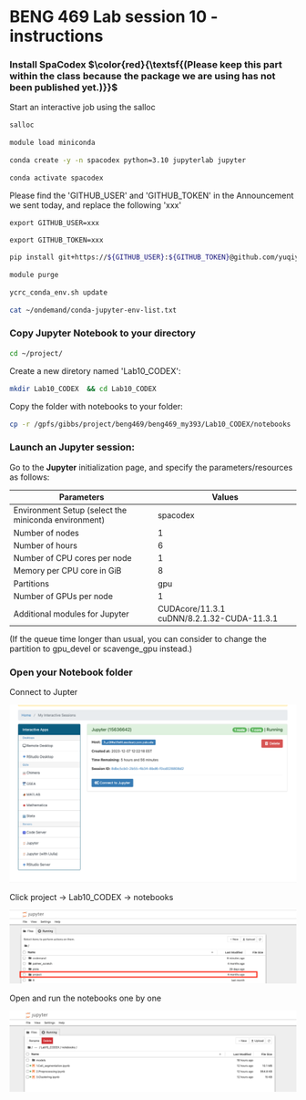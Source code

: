
# BENG 469 Lab session 10 - instructions

### Install SpaCodex $\color{red}{\textsf{(Please keep this part within the class because the package we are using has not been published yet.)}}$ 

Start an interactive job using the salloc
```bash
salloc
```

```bash
module load miniconda
```
```bash
conda create -y -n spacodex python=3.10 jupyterlab jupyter
```
```bash
conda activate spacodex
```
Please find the 'GITHUB_USER' and 'GITHUB_TOKEN' in the Announcement we sent today, and replace the following 'xxx'

```
export GITHUB_USER=xxx
```
```
export GITHUB_TOKEN=xxx
```

```bash
pip install git+https://${GITHUB_USER}:${GITHUB_TOKEN}@github.com/yuqiyuqitan/SAP.git@preppip
```
```bash
module purge
```

```bash
ycrc_conda_env.sh update
```

```bash
cat ~/ondemand/conda-jupyter-env-list.txt
```

### Copy Jupyter Notebook to your directory


```bash
cd ~/project/
```
Create a new diretory named 'Lab10_CODEX':
```bash
mkdir Lab10_CODEX  && cd Lab10_CODEX
```
Copy the folder with notebooks to your folder:
```bash
cp -r /gpfs/gibbs/project/beng469/beng469_my393/Lab10_CODEX/notebooks ./
```

### Launch an Jupyter session:

Go to the **Jupyter** initialization page, and specify the parameters/resources as follows:

 Parameters      | Values |
| ----------- | ----------- |
| Environment Setup (select the miniconda environment) | spacodex  |
|Number of nodes| 1|
| Number of hours   | 6        |
| Number of CPU cores per node   | 1       |
| Memory per CPU core in GiB   | 8       |
| Partitions   | gpu        |
| Number of GPUs per node | 1 |
| Additional modules for Jupyter | CUDAcore/11.3.1 cuDNN/8.2.1.32-CUDA-11.3.1 |

(If the queue time longer than usual, you can consider to change the partition to gpu_devel or scavenge_gpu instead.)

### Open your Notebook folder 

Connect to Jupter

<p><img width="800" src="https://github.com/MingyuYang-Yale/BENG469/blob/main/SP21/jupyter1.png" alt="foo bar" title="train &amp; tracks" /></p>

Click project -> Lab10_CODEX -> notebooks
<p><img width="800" src="https://github.com/MingyuYang-Yale/BENG469/blob/main/SP21/jupyter2.png" alt="foo bar" title="train &amp; tracks" /></p>

Open and run the notebooks one by one
<p><img width="800" src="https://github.com/MingyuYang-Yale/BENG469/blob/main/SP21/jupter3.png" alt="foo bar" title="train &amp; tracks" /></p>
